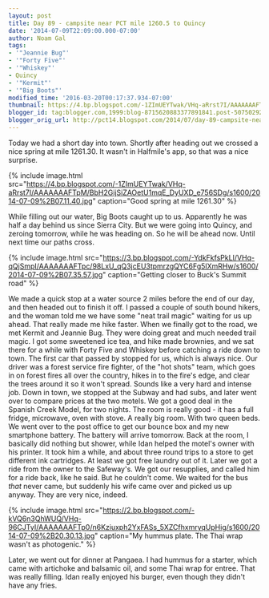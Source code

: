 ```yaml
---
layout: post
title: Day 89 - campsite near PCT mile 1260.5 to Quincy
date: '2014-07-09T22:09:00.000-07:00'
author: Noam Gal
tags:
- '"Jeannie Bug"'
- '"Forty Five"'
- '"Whiskey"'
- Quincy
- '"Kermit"'
- '"Big Boots"'
modified_time: '2016-03-20T00:17:37.934-07:00'
thumbnail: https://4.bp.blogspot.com/-1ZImUEYTwak/VHq-aRrst7I/AAAAAAAFTpM/BbH2GijSiZAOetU1mqE_DyUXD_e756SDg/s72-c/2014-07-09%2B07.11.40.jpg
blogger_id: tag:blogger.com,1999:blog-8715620883377891841.post-507502920280308443
blogger_orig_url: http://pct14.blogspot.com/2014/07/day-89-campsite-near-pct-mile-12605-to.html
---
```

Today we had a short day into town. Shortly after heading out we crossed a nice spring at mile 1261.30. It wasn't
 in Halfmile's app, so that was a nice surprise.


{% include image.html src="https://4.bp.blogspot.com/-1ZImUEYTwak/VHq-aRrst7I/AAAAAAAFTpM/BbH2GijSiZAOetU1mqE_DyUXD_e756SDg/s1600/2014-07-09%2B07.11.40.jpg" caption="Good spring at mile 1261.30" %}

 While filling out our water, Big Boots caught up to us. Apparently he was half a day behind us since Sierra City.
 But we were going into Quincy, and zeroing tomorrow, while he was heading on. So he will be ahead now. Until next
 time our paths cross.


{% include image.html src="https://3.bp.blogspot.com/-YdkFkfsPkLI/VHq-qQjSmpI/AAAAAAAFTpc/98LxU_qQ3jcEU3tpmrzgQYC6Fg5IXmRHw/s1600/2014-07-09%2B07.35.57.jpg" caption="Getting closer to Buck's Summit road" %}

 We made a quick stop at a water source 2 miles before the end of our day, and then headed out to finish it off. I
 passed a couple of south bound hikers, and the woman told me we have some "neat trail magic" waiting for us up
 ahead. That really made me hike faster.
When we finally got to the road, we met Kermit and Jeannie Bug. They
 were doing great and much needed trail magic. I got some sweetened ice tea, and hike made brownies, and we sat there
 for a while with Forty Five and Whiskey before catching a ride down to town.
The first car that passed by
 stopped for us, which is always nice. Our driver was a forest service fire fighter, of the "hot shots" team, which
 goes in on forest fires all over the country, hikes in to the fire's edge, and clear the trees around it so it won't
 spread. Sounds like a very hard and intense job.
Down in town, we stopped at the Subway and had subs, and later
 went over to compare prices at the two motels. We got a good deal in the Spanish Creek Model, for two nights. The
 room is really good - it has a full fridge, microwave, oven with stove. A really big room. With two queen beds.
We
 went over to the post office to get our bounce box and my new smartphone battery. The battery will arrive
 tomorrow.
Back at the room, I basically did nothing but shower, while Idan helped the motel's owner with his
 printer. It took him a while, and about three round trips to a store to get different ink cartridges. At least we
 got free laundry out of it.
Later we got a ride from the owner to the Safeway's. We got our resupplies, and
 called him for a ride back, like he said. But he couldn't come. We waited for the bus _that_ never came, but
 suddenly his wife came over and picked us up anyway. They are very nice, indeed.


{% include image.html src="https://2.bp.blogspot.com/-kVQ6n3QhWUQ/VHq-96CJTyI/AAAAAAAFTp0/n6Kziuxph2YxFASs_5XZCfhxmryqUpHig/s1600/2014-07-09%2B20.30.13.jpg" caption="My hummus plate. The Thai wrap wasn't as photogenic." %}

 Later, we went out for dinner at Pangaea. I had hummus for a starter, which came with artichoke and balsamic oil,
 and some Thai wrap for entree. That was really filling. Idan really enjoyed his burger, even though they didn't have
 any fries.

